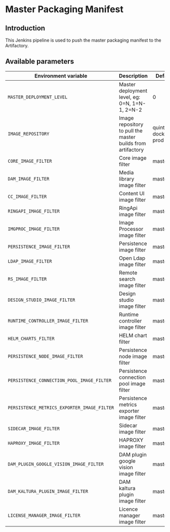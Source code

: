 # Master Packaging Manifest

## Introduction

This Jenkins pipeline is used to push the master packaging manifest to the Artifactory.

## Available parameters

| Environment variable | Description | Default
| -- | -- | -- |
| `MASTER_DEPLOYMENT_LEVEL` | Master deployment level, eg: 0=N, 1=N-1, 2=N-2 | 0
| `IMAGE_REPOSITORY` | Image repository to pull the master builds from artifactory | quintana-docker-prod
| `CORE_IMAGE_FILTER` | Core image filter | master
| `DAM_IMAGE_FILTER` | Media library image filter  | master
| `CC_IMAGE_FILTER` | Content UI image filter  | master
| `RINGAPI_IMAGE_FILTER` | RingApi image filter | master
| `IMGPROC_IMAGE_FILTER` | Image Processor image filter | master
| `PERSISTENCE_IMAGE_FILTER` | Persistence image filter | master
| `LDAP_IMAGE_FILTER` | Open Ldap image filter  | master
| `RS_IMAGE_FILTER` | Remote search image filter | master
| `DESIGN_STUDIO_IMAGE_FILTER` | Design studio image filter | master
| `RUNTIME_CONTROLLER_IMAGE_FILTER` | Runtime controller image filter | master
| `HELM_CHARTS_FILTER` | HELM chart filter  | master
| `PERSISTENCE_NODE_IMAGE_FILTER` | Persistence node image filter | master
| `PERSISTENCE_CONNECTION_POOL_IMAGE_FILTER` | Persistence connection pool image filter | master
| `PERSISTENCE_METRICS_EXPORTER_IMAGE_FILTER` | Persistence metrics exporter image filter | master
| `SIDECAR_IMAGE_FILTER` | Sidecar image filter | master
| `HAPROXY_IMAGE_FILTER` | HAPROXY image filter | master
| `DAM_PLUGIN_GOOGLE_VISION_IMAGE_FILTER` | DAM plugin google vision image filter | master
| `DAM_KALTURA_PLUGIN_IMAGE_FILTER` | DAM kaltura plugin image filter | master
| `LICENSE_MANAGER_IMAGE_FILTER` | Licence manager image filter | master


